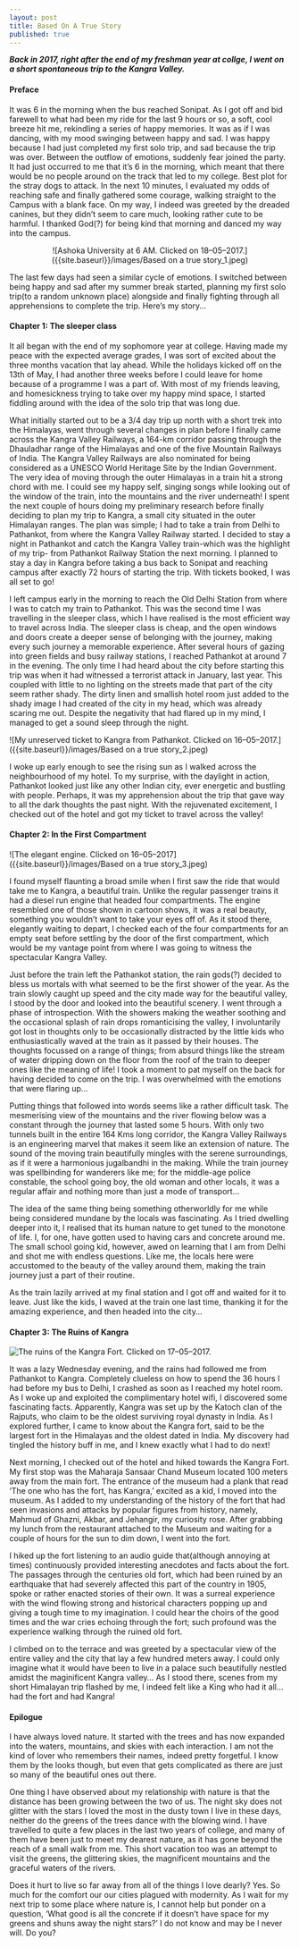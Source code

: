 ```yaml
---
layout: post
title: Based On A True Story
published: true
---
```

**_Back in 2017, right after the end of my freshman year at collge, I went on a short spontaneous trip to the Kangra Valley._**

#### Preface

It was 6 in the morning when the bus reached Sonipat. As I got off and bid farewell to what had been my ride for the last 9 hours or so, a soft, cool breeze hit me, rekindling a series of happy memories. It was as if I was dancing, with my mood swinging between happy and sad. I was happy because I had just completed my first solo trip, and sad because the trip was over. Between the outflow of emotions, suddenly fear joined the party. It had just occurred to me that it’s 6 in the morning, which meant that there would be no people around on the track that led to my college. Best plot for the stray dogs to attack. In the next 10 minutes, I evaluated my odds of reaching safe and finally gathered some courage, walking straight to the Campus with a blank face. On my way, I indeed was greeted by the dreaded canines, but they didn’t seem to care much, looking rather cute to be harmful. I thanked God(?) for being kind that morning and danced my way into the campus.

<P align="center">
![Ashoka University at 6 AM. Clicked on 18–05–2017.]({{site.baseurl}}/images/Based on a true story_1.jpeg)
</p>

The last few days had seen a similar cycle of emotions. I switched between​ being happy and sad after my summer break started, planning my first solo trip(to a random unknown place) alongside and finally fighting through all apprehensions to complete the trip. Here’s my story…

#### Chapter 1: The sleeper class

It all began with the end of my sophomore year at college. Having made my peace with the expected average grades, I was sort of excited about the three months vacation that lay ahead. While the holidays kicked off on the 13th of May, I had another three weeks before I could leave for home because of a programme I was a part of. With most of my friends leaving, and homesickness trying to take over my happy mind space, I started fiddling around with the idea of the solo trip that was long due.

What initially started out to be a 3/4 day trip up north with a short trek into the Himalayas, went through several changes in plan before I finally came across the Kangra Valley Railways, a 164-km corridor passing through the Dhauladhar range of the Himalayas and one of the five Mountain Railways of India. The Kangra Valley Railways are also nominated for being considered as a UNESCO World Heritage Site by the Indian Government. The very idea of moving through the outer Himalayas in a train hit a strong chord with me. I could see my happy self, singing songs while looking out of the window of the train, into the mountains and the river underneath! I spent the next couple of hours doing my preliminary research before finally deciding to plan my trip to Kangra, a small city situated in the outer Himalayan ranges.
The plan was simple; I had to take a train from Delhi to Pathankot, from where the Kangra Valley Railway started. I decided to stay a night in Pathankot and catch the Kangra Valley train-which was the highlight of my trip- from Pathankot Railway Station the next morning. I planned to stay a day in Kangra before taking a bus back to Sonipat and reaching campus after exactly 72 hours of starting the trip. With tickets booked, I was all set to go!

I left campus early in the morning to reach the Old Delhi Station from where I was to catch my train to Pathankot. This was the second time I was travelling in the sleeper class, which I have realised is the most efficient way to travel across India. The sleeper class is cheap, and the open windows and doors create a deeper sense of belonging with the journey, making every such journey a memorable experience. After several hours of gazing into green fields and busy railway stations, I reached Pathankot at around 7 in the evening. The only time I had heard about the city before starting this trip was when it had witnessed a terrorist attack in January, last year. This coupled with little to no lighting on the streets made that part of the city seem rather shady. The dirty linen and smallish hotel room just added to the shady image I had created of the city in my head, which was already scaring me out. Despite the negativity that had flared up in my mind, I managed to get a sound sleep through the night.

![My unreserved ticket to Kangra from Pathankot. Clicked on 16–05–2017.]({{site.baseurl}}/images/Based on a true story_2.jpeg)

I woke up early enough to see the rising sun as I walked across the neighbourhood of my hotel. To my surprise, with the daylight in action, Pathankot looked just like any other Indian city, ever energetic and bustling with people. Perhaps, it was my apprehension about the trip that gave way to all the dark thoughts the past night. With the rejuvenated excitement, I checked out of the hotel and got my ticket to travel across the valley!

#### Chapter 2: In the First Compartment

![The elegant engine. Clicked on 16–05–2017]({{site.baseurl}}/images/Based on a true story_3.jpeg)


I found myself flaunting a broad smile when I first saw the ride that would take me to Kangra, a beautiful train. Unlike the regular passenger trains it had a diesel run engine that headed four compartments. The engine resembled one of those shown in cartoon shows, it was a real beauty, something you wouldn’t want to take your eyes off of. As it stood there, elegantly waiting to depart, I checked each of the four compartments for an empty seat before settling by the door of the first compartment, which would be my vantage point from where I was going to witness the spectacular Kangra Valley.

Just before the train left the Pathankot station, the rain gods(?) decided to bless us mortals with what seemed to be the first shower of the year. As the train slowly caught up speed and the city made way for the beautiful valley, I stood by the door and looked into the beautiful scenery. I went through a phase of introspection. With the showers making the weather soothing and the occasional splash of rain drops romanticising the valley, I involuntarily got lost in thoughts only to be occasionally distracted by the little kids who enthusiastically waved at the train as it passed by their houses. The thoughts focussed on a range of things; from absurd things like the stream of water dripping down on the floor from the roof of the train to deeper ones like the meaning of life! I took a moment to pat myself on the back for having decided to come on the trip. I was overwhelmed with the emotions that were flaring up…

Putting things that followed into words seems like a rather difficult task. The mesmerising view of the mountains and the river flowing below was a constant through the journey that lasted some 5 hours. With only two tunnels built in the entire 164 Kms long corridor, the Kangra Valley Railways is an engineering marvel that makes it seem like an extension of nature. The sound of the moving train beautifully mingles with the serene surroundings, as if it were a harmonious jugalbandhi in the making. While the train journey was spellbinding for wanderers like me; for the middle-age police constable, the school going boy, the old woman and other locals, it was a regular affair and nothing more than just a mode of transport…

The idea of the same thing being something otherworldly for me while being considered mundane by the locals was fascinating. As I tried dwelling deeper into it, I realised that its human nature to get tuned to the monotone of life. I, for one, have gotten used to having cars and concrete around me. The small school going kid, however, awed on learning that I am from Delhi and shot me with endless questions. Like me, the locals here were accustomed to the beauty of the valley around them, making the train journey just a part of their routine.

As the train lazily arrived at my final station and I got off and waited for it to leave. Just like the kids, I waved at the train one last time, thanking it for the amazing experience, and then headed into the city…

#### Chapter 3: The Ruins of Kangra

![The ruins of the Kangra Fort. Clicked on 17–05–2017.]({{site.baseurl}}/images/Based%20on%20a%20true%20story_4.jpeg)

It was a lazy Wednesday evening, and the rains had followed me from Pathankot to Kangra. Completely clueless on how to spend the 36 hours I had before my bus to Delhi, I crashed as soon as I reached my hotel room. As I woke up and exploited the complimentary hotel wifi, I discovered some fascinating facts. Apparently, Kangra was set up by the Katoch clan of the Rajputs, who claim to be the oldest surviving royal dynasty in India. As I explored further, I came to know about the Kangra fort, said to be the largest fort in the Himalayas and the oldest dated in India. My discovery had tingled the history buff in me, and I knew exactly what I had to do next!

Next morning, I checked out of the hotel and hiked towards the Kangra Fort. My first stop was the Maharaja Sansaar Chand Museum located 100 meters away from the main fort. The entrance of the museum had a plank that read ‘The one who has the fort, has Kangra,’ excited as a kid, I moved into the museum. As I added to my understanding of the history of the fort that had seen invasions and attacks by popular figures from history, namely, Mahmud of Ghazni, Akbar, and Jehangir, my curiosity rose. After grabbing my lunch from the restaurant attached to the Museum and waiting for a couple of hours for the sun to dim down, I went into the fort.

I hiked up the fort listening to an audio guide that(although annoying at times) continuously provided interesting anecdotes and facts about the fort. The passages through the centuries old fort, which had been ruined by an earthquake that had severely affected this part of the country in 1905, spoke or rather enacted stories of their own. It was a surreal experience with the wind flowing strong and historical characters popping up and giving a tough time to my imagination. I could hear the choirs of the good times and the war cries echoing through the fort; such profound was the experience walking through the ruined old fort.

I climbed on to the terrace and was greeted by a spectacular view of the entire valley and the city that lay a few hundred meters away. I could only imagine what it would have been to live in a palace such beautifully nestled amidst the maginificent Kangra valley… As I stood there, scenes from my short Himalayan trip flashed by me, I indeed felt like a King who had it all…had the fort and had Kangra!

#### Epilogue

I have always loved nature. It started with the trees and has now expanded into the waters, mountains, and skies with each interaction. I am not the kind of lover who remembers their names, indeed pretty forgetful. I know them by the looks though, but even that gets complicated as there are just so many of the beautiful ones out there.

One thing I have observed about my relationship with nature is that the distance has been growing between the two of us. The night sky does not glitter with the stars I loved the most in the dusty town I live in these days, neither do the greens of the trees dance with the blowing wind. I have travelled to quite a few places in the last two years of college, and many of them have been just to meet my dearest nature, as it has gone beyond the reach of a small walk from me. This short vacation too was an attempt to visit the greens, the glittering skies, the magnificent mountains and the graceful waters of the rivers.

Does it hurt to live so far away from all of the things I love dearly? Yes. So much for the comfort our our cities plagued with modernity. As I wait for my next trip to some place where nature is, I cannot help but ponder on a question, ‘What good is all the concrete if it doesn’t have space for my greens and shuns away the night stars?’ I do not know and may be I never will. Do you?
